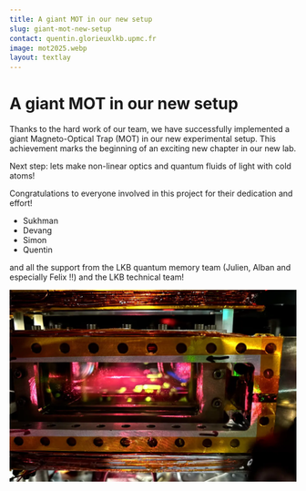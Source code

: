 ```yaml
---
title: A giant MOT in our new setup
slug: giant-mot-new-setup
contact: quentin.glorieuxlkb.upmc.fr
image: mot2025.webp
layout: textlay
---
```


# A giant MOT in our new setup
Thanks to the hard work of our team, we have successfully implemented a giant Magneto-Optical Trap (MOT) in our new experimental setup. This achievement marks the beginning of an exciting new chapter in our new lab.

Next step: lets make non-linear optics and quantum fluids of light with cold atoms!

Congratulations to everyone involved in this project for their dedication and effort!
- Sukhman
- Devang
- Simon
- Quentin

and all the support from the LKB quantum memory team (Julien, Alban and especially Felix !!) and the LKB technical team!

![MOT](/assets/images/news/mot2025.webp)